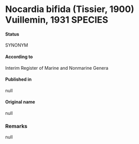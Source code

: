 Nocardia bifida (Tissier, 1900) Vuillemin, 1931 SPECIES
=======

#### Status
SYNONYM

#### According to
Interim Register of Marine and Nonmarine Genera

#### Published in
null

#### Original name
null

### Remarks
null